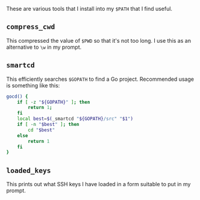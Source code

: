 These are various tools that I install into my `$PATH` that I find useful.

## `compress_cwd`

This compressed the value of `$PWD` so that it's not too long. I use this as an
alternative to `\w` in my prompt.

## `smartcd`

This efficiently searches `$GOPATH` to find a Go project. Recommended usage is
something like this:

```bash
gocd() {
    if [ -z "${GOPATH}" ]; then
        return 1;
    fi
    local best=$(_smartcd "${GOPATH}/src" "$1")
    if [ -n "$best" ]; then
        cd "$best"
    else
        return 1
    fi
}
```

## `loaded_keys`

This prints out what SSH keys I have loaded in a form suitable to put in my
prompt.
